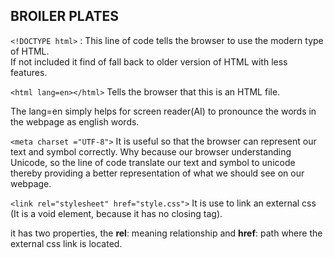 ## BROILER PLATES
`<!DOCTYPE html>` : This line of code tells the browser to use the modern type of HTML.   
If not included it find of fall back to older version of HTML with less features.

`<html lang=en></html>` Tells the browser that this is an HTML file.

The lang=en simply helps for screen reader(AI) to pronounce the words in the webpage as english words.

`<meta charset ="UTF-8">` It is useful so that the browser can represent our text and symbol correctly. Why because our browser understanding Unicode, so the line of code translate our text and symbol to unicode thereby providing a better representation of what we should see on our webpage.

`<link rel="stylesheet" href="style.css">` It is use to link an external css (It is a void element, because it has no closing tag).

it has two properties, the **rel**: meaning relationship and **href**: path where the external css link is located.